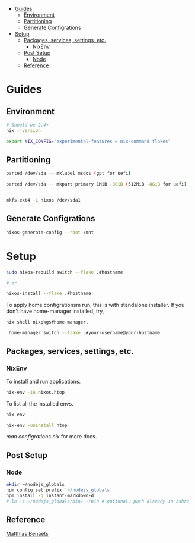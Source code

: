 <!--toc:start-->
- [Guides](#guides)
  - [Environment](#environment)
  - [Partitioning](#partitioning)
  - [Generate Configrations](#generate-configrations)
- [Setup](#setup)
  - [Packages, services, settings, etc.](#packages-services-settings-etc)
    - [NixEnv](#nixenv)
  - [Post Setup](#post-setup)
    - [Node](#node)
  - [Reference](#reference)
<!--toc:end-->

# Guides

## Environment

```sh
# Should be 2.4+
nix --version

export NIX_CONFIG="experimental-features = nix-command flakes"

```

## Partitioning

```sh
parted /dev/sda -- mklabel msdos (gpt for uefi)

parted /dev/sda -- mkpart primary 1MiB -8GiB (512MiB -8GiB for uefi)


mkfs.ext4 -L nixos /dev/sda1
```

## Generate Configrations

```sh
nixos-generate-config --root /mnt
```

# Setup

```sh
sudo nixos-rebuild switch --flake .#hostname

# or

nixos-install --flake .#hostname

```

To apply home configrationsm run, this is with standalone installer.
If you don't have home-manager installed, try,

```sh
nix shell nixpkgs#home-manager.
```

```sh
 home-manager switch --flake .#your-username@your-hostname
```

## Packages, services, settings, etc.

### NixEnv

To install and run applications.

```sh
nix-env -iA nixos.htop
```

To list all the installed envs.

```sh
nix-env
```

```sh
nix-env -uninstall htop
```

_man configrations.nix_ for more docs.

## Post Setup

### Node

```sh
mkdir ~/nodejs_globals
npm config set prefix '~/nodejs_globals'
npm install -g instant-markdown-d
# ln -s ~/nodejs_globals/bin/ ~/bin # optional, path already in zshrc
```

## Reference

[Matthias Benaets](https://www.youtube.com/watch?v=AGVXJ-TIv3Y&t=1164s)
